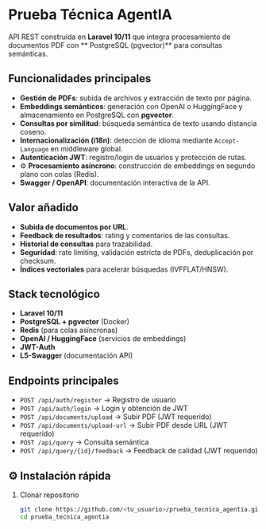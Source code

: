 # Prueba Técnica AgentIA

API REST construida en **Laravel 10/11** que integra procesamiento de documentos PDF con ** PostgreSQL (pgvector)** para consultas semánticas.

##  Funcionalidades principales
-  **Gestión de PDFs**: subida de archivos y extracción de texto por página.  
-  **Embeddings semánticos**: generación con OpenAI o HuggingFace y almacenamiento en PostgreSQL con **pgvector**.  
-  **Consultas por similitud**: búsqueda semántica de texto usando distancia coseno.  
-  **Internacionalización (i18n)**: detección de idioma mediante `Accept-Language` en middleware global.  
-  **Autenticación JWT**: registro/login de usuarios y protección de rutas.  
- ⚙ **Procesamiento asíncrono**: construcción de embeddings en segundo plano con colas (Redis).  
-  **Swagger / OpenAPI**: documentación interactiva de la API.  

##  Valor añadido
-  **Subida de documentos por URL**.  
-  **Feedback de resultados**: rating y comentarios de las consultas.  
-  **Historial de consultas** para trazabilidad.  
-  **Seguridad**: rate limiting, validación estricta de PDFs, deduplicación por checksum.  
-  **Índices vectoriales** para acelerar búsquedas (IVFFLAT/HNSW).  

##  Stack tecnológico
- **Laravel 10/11**  
- **PostgreSQL + pgvector** (Docker)  
- **Redis** (para colas asíncronas)  
- **OpenAI / HuggingFace** (servicios de embeddings)  
- **JWT-Auth**  
- **L5-Swagger** (documentación API)  

##  Endpoints principales
- `POST /api/auth/register` → Registro de usuario  
- `POST /api/auth/login` → Login y obtención de JWT  
- `POST /api/documents/upload` → Subir PDF (JWT requerido)  
- `POST /api/documents/upload-url` → Subir PDF desde URL (JWT requerido)  
- `POST /api/query` → Consulta semántica  
- `POST /api/query/{id}/feedback` → Feedback de calidad (JWT requerido)  

## ⚙ Instalación rápida
1. Clonar repositorio  
   ```bash
   git clone https://github.com/<tu_usuario>/prueba_tecnica_agentia.git
   cd prueba_tecnica_agentia

